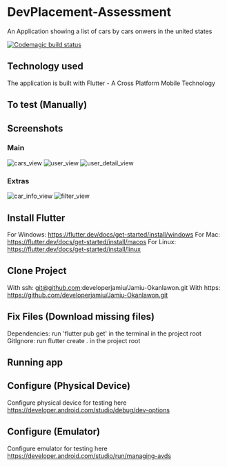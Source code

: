 # DevPlacement-Assessment

An Application showing a list of cars by cars onwers in the united states

[![Codemagic build status](https://api.codemagic.io/apps/600073e9c3030b63e7991786/600073e9c3030b63e7991785/status_badge.svg)](https://codemagic.io/apps/600073e9c3030b63e7991786/600073e9c3030b63e7991785/latest_build)
 
## Technology used

The application is built with Flutter - A Cross Platform Mobile Technology

## To test (Manually)

## Screenshots

### Main
![cars_view](https://user-images.githubusercontent.com/50176100/104629453-d2b51580-5699-11eb-848b-8fab1aeb9f3c.jpeg)
![user_view](https://user-images.githubusercontent.com/50176100/104629448-d183e880-5699-11eb-8f72-09b8a10e2987.jpeg)
![user_detail_view](https://user-images.githubusercontent.com/50176100/104629444-cfba2500-5699-11eb-9372-96d0fd9d19f9.jpeg)

### Extras
![car_info_view](https://user-images.githubusercontent.com/50176100/104629455-d34dac00-5699-11eb-8ef6-5864a5563dfa.jpeg)
![filter_view](https://user-images.githubusercontent.com/50176100/104629449-d21c7f00-5699-11eb-8289-243003f0038b.jpeg)  

## Install Flutter

For Windows: https://flutter.dev/docs/get-started/install/windows
For Mac: https://flutter.dev/docs/get-started/install/macos
For Linux: https://flutter.dev/docs/get-started/install/linux

## Clone Project

With ssh: git@github.com:developerjamiu/Jamiu-Okanlawon.git
With https: https://github.com/developerjamiu/Jamiu-Okanlawon.git

## Fix Files (Download missing files)

Dependencies: run 'flutter pub get' in the terminal in the project root
GitIgnore: run flutter create . in the project root

## Running app

## Configure (Physical Device)

Configure physical device for testing here
https://developer.android.com/studio/debug/dev-options

## Configure (Emulator)

Configure emulator for testing here
https://developer.android.com/studio/run/managing-avds
